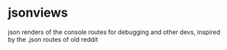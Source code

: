 # jsonviews

json renders of the console routes for debugging and other devs, inspired by the .json routes of old reddit
